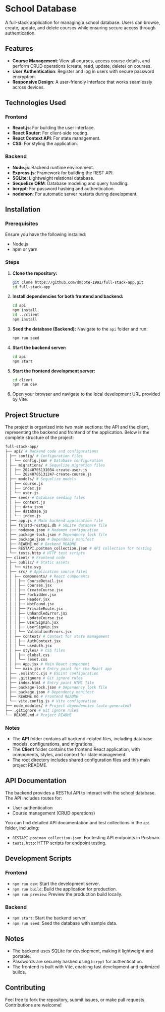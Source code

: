 # School Database

A full-stack application for managing a school database. Users can browse, create, update, and delete courses while ensuring secure access through authentication.

## Features

- **Course Management**: View all courses, access course details, and perform CRUD operations (create, read, update, delete) on courses.
- **User Authentication**: Register and log in users with secure password encryption.
- **Responsive Design**: A user-friendly interface that works seamlessly across devices.

## Technologies Used

### Frontend
- **React.js**: For building the user interface.
- **React Router**: For client-side routing.
- **React Context API**: For state management.
- **CSS**: For styling the application.

### Backend
- **Node.js**: Backend runtime environment.
- **Express.js**: Framework for building the REST API.
- **SQLite**: Lightweight relational database.
- **Sequelize ORM**: Database modeling and query handling.
- **bcrypt**: For password hashing and authentication.
- **nodemon**: For automatic server restarts during development.

## Installation

### Prerequisites
Ensure you have the following installed:
- Node.js
- npm or yarn

### Steps
1. **Clone the repository:**
   ```bash
   git clone https://github.com/dmcote-1991/full-stack-app.git
   cd full-stack-app
   ```
2. **Install dependencies for both frontend and backend:**
   ```bash
   cd api
   npm install
   cd ../client
   npm install
   ```
3. **Seed the database (Backend):** Navigate to the `api` folder and run:
   ```bash
   npm run seed
   ```
4. **Start the backend server:**
   ```bash
   cd api
   npm start
   ```
5. **Start the frontend development server:**
   ```bash
   cd client
   npm run dev
   ```
6. Open your browser and navigate to the local development URL provided by Vite.

## Project Structure
The project is organized into two main sections: the API and the client, representing the backend and frontend of the application. Below is the complete structure of the project:

```bash
full-stack-app/ 
├── api/ # Backend code and configurations 
│ ├── config/ # Configuration files 
│ │ └── config.json # Database configuration 
│ ├── migrations/ # Sequelize migration files 
│ │ ├── 20240705131034-create-user.js 
│ │ └── 20240705131247-create-course.js 
│ ├── models/ # Sequelize models 
│ │ ├── course.js 
│ │ ├── index.js 
│ │ └── user.js 
│ ├── seed/ # Database seeding files 
│ │ ├── context.js 
│ │ ├── data.json 
│ │ ├── database.js 
│ │ └── index.js 
│ ├── app.js # Main backend application file 
│ ├── fsjstd-restapi.db # SQLite database file 
│ ├── nodemon.json # Nodemon configuration 
│ ├── package-lock.json # Dependency lock file 
│ ├── package.json # Dependency manifest 
│ ├── README.md # Backend README 
│ ├── RESTAPI.postman_collection.json # API collection for testing 
│ └── tests.http # HTTP test scripts 
├── client/ # Frontend code 
│ ├── public/ # Static assets 
│ │ └── vite.svg 
│ ├── src/ # Application source files 
│ │ ├── components/ # React components 
│ │ │ ├── CourseDetail.jsx 
│ │ │ ├── Courses.jsx 
│ │ │ ├── CreateCourse.jsx 
│ │ │ ├── Forbidden.jsx 
│ │ │ ├── Header.jsx 
│ │ │ ├── NotFound.jsx 
│ │ │ ├── PrivateRoute.jsx 
│ │ │ ├── UnhandledError.jsx 
│ │ │ ├── UpdateCourse.jsx 
│ │ │ ├── UserSignIn.jsx 
│ │ │ ├── UserSignUp.jsx 
│ │ │ └── ValidationErrors.jsx 
│ │ ├── context/ # Context for state management 
│ │ │ ├── AuthContext.jsx 
│ │ │ └── useAuth.jsx 
│ │ ├── styles/ # CSS files 
│ │ │ ├── global.css 
│ │ │ └── reset.css 
│ │ ├── App.jsx # Main React component 
│ │ └── main.jsx # Entry point for the React app 
│ ├── .eslintrc.cjs # ESLint configuration 
│ ├── .gitignore # Git ignore rules 
│ ├── index.html # Entry point HTML file 
│ ├── package-lock.json # Dependency lock file 
│ ├── package.json # Dependency manifest 
│ ├── README.md # Frontend README 
│ └── vite.config.js # Vite configuration 
├── node_modules/ # Project dependencies (auto-generated) 
├── .gitignore # Git ignore rules 
└── README.md # Project README
```

### Notes
- The **API** folder contains all backend-related files, including database models, configurations, and migrations.
- The **Client** folder contains the frontend React application, with components, styles, and context for state management.
- The root directory includes shared configuration files and this main project README.

## API Documentation

The backend provides a RESTful API to interact with the school database. The API includes routes for:

- User authentication
- Course management (CRUD operations)

You can find detailed API documentation and test collections in the `api` folder, including:

- `RESTAPI.postman_collection.json`: For testing API endpoints in Postman.
- `tests.http`: HTTP scripts for endpoint testing.

## Development Scripts

### Frontend
- `npm run dev`: Start the development server.
- `npm run build`: Build the application for production.
- `npm run preview`: Preview the production build locally.

### Backend
- `npm start`: Start the backend server.
- `npm run seed`: Seed the database with sample data.

## Notes
- The backend uses SQLite for development, making it lightweight and portable.
- Passwords are securely hashed using `bcrypt` for authentication.
- The frontend is built with Vite, enabling fast development and optimized builds.

## Contributing

Feel free to fork the repository, submit issues, or make pull requests. Contributions are welcome!
